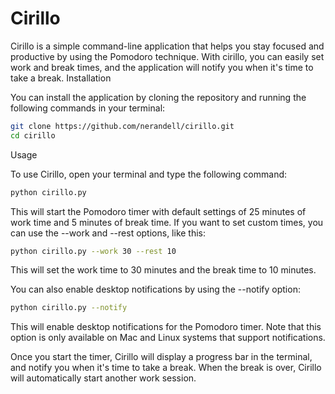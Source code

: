 # Cirillo

Cirillo is a simple command-line application that helps you stay focused and productive by using
the Pomodoro technique. With cirillo, you can easily set work and break times, and the application
will notify you when it's time to take a break.
Installation

You can install the application by cloning the repository and running the following
commands in your terminal:

```bash
git clone https://github.com/nerandell/cirillo.git
cd cirillo
```

Usage

To use Cirillo, open your terminal and type the following command:

```bash
python cirillo.py
```

This will start the Pomodoro timer with default settings of 25 minutes of work time and 5 minutes of
break time. If you want to set custom times, you can use the --work and --rest options, like this:

```bash
python cirillo.py --work 30 --rest 10
```

This will set the work time to 30 minutes and the break time to 10 minutes.

You can also enable desktop notifications by using the --notify option:

```bash
python cirillo.py --notify
```

This will enable desktop notifications for the Pomodoro timer. Note that this option is only
available on Mac and Linux systems that support notifications.

Once you start the timer, Cirillo will display a progress bar in the terminal, and notify you when
it's time to take a break. When the break is over, Cirillo will automatically start another work
session.